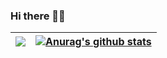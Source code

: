 ### Hi there ✌🏻

<!--
**rawat9/rawat9** is a ✨ _special_ ✨ repository because its `README.md` (this file) appears on your GitHub profile.

Here are some ideas to get you started:

- 🔭 I’m currently working on ...
- 🌱 I’m currently learning ...
- 👯 I’m looking to collaborate on ...
- 🤔 I’m looking for help with ...
- 💬 Ask me about ...
- 📫 How to reach me: ...
- 😄 Pronouns: ...
- ⚡ Fun fact: ...
-->



| <a href="https://github.com/rawat9/github-readme-stats"><img align="center" src="https://github-readme-stats.vercel.app/api/top-langs/?username=rawat9&layout=compact&theme=dark&hide_border=true" /></a> | <a href="https://github.com/rawat9/github-readme-stats"><img align="center" src="https://github-readme-stats.vercel.app/api?username=rawat9&show_icons=true&include_all_commits=true&theme=dark&hide_border=true" alt="Anurag's github stats" /></a> |
| ------------- | ------------- |

